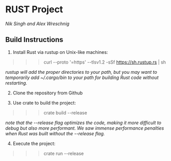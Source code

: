 # RUST Project 
_Nik Singh and Alex Wreschnig_

## Build Instructions
1. Install Rust via rustup on Unix-like machines:
>>> curl --proto '=https' --tlsv1.2 -sSf https://sh.rustup.rs | sh

_rustup will add the proper directories to your path, but you may want to temporarily add ~/.cargo/bin to your path for building Rust code without restarting._

2. Clone the repository from Github

3. Use crate to build the project:
>>> crate build --release

_note that the --release flag optimizes the code, making it more difficult to debug but also more performant. We saw immense performance penalties when Rust was built without the --release flag._

4. Execute the project:
>>> crate run --release